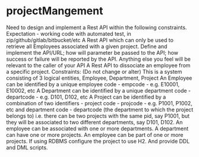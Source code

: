 # projectMangement


Need to design and implement a Rest API within the following constraints. Expectation - working code with automated test, in zip/github/gitlab/bitbucket/etc
A Rest API which can only be used to retrieve all Employees associated with a given project.
Define and implement the API/URL; how will parameter be passed to the API; how success or failure will be reported by the API. Anything else you feel will be relevant to the caller of your API
A Rest API to dissociate an employee from a specific project. 
Constraints: (Do not change or alter)
This is a system consisting of 3 logical entities, Employee, Department, Project
An Employee can be identified by a unique employee code - empcode - e.g. E10001, E10002, etc
A Department can be identified by a unique department code - departcode - e.g. D101, D102, etc
A Project can be identified by a combination of two identifiers - 
project code - projcode - e.g. P1001, P1002, etc
and department code - departcode (the department to which the project belongs to)
i.e. there can be two projects with the same pid, say P1001, but they will be associated to two different departments, say D101, D102.
An employee can be associated with one or more departments.
A department can have one or more projects.
An employee can be part of one or more projects.
If using RDBMS configure the project to use H2. And provide DDL and DML scripts. 
